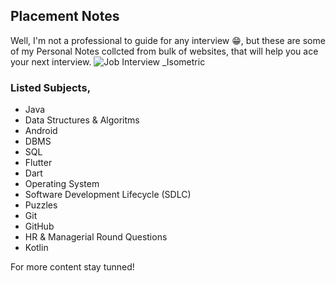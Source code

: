 ## Placement Notes    
Well, I'm not a professional to guide for any interview 😁, but these are some of my Personal Notes collcted from bulk of websites, that will help you ace your next interview. 
![Job Interview _Isometric](https://user-images.githubusercontent.com/36065206/213624058-efd12c3c-6e70-4306-a981-a42a91b8494e.png)

### Listed Subjects, 
- Java
- Data Structures & Algoritms
- Android
- DBMS
- SQL
- Flutter
- Dart
- Operating System
- Software Development Lifecycle (SDLC)
- Puzzles
- Git
- GitHub
- HR & Managerial Round Questions
- Kotlin

For more content stay tunned!
